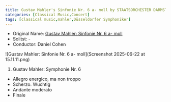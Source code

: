 ```yaml
---
title: Gustav Mahler's Sinfonie Nr. 6 a- moll by STAATSORCHESTER DARMSTADT
categories: [Classical Music,Concert]
tags: [classical music,mahler,Düsseldorfer Symphoniker]
---
```


- Original Name: [Gustav Mahler: Sinfonie Nr. 6 a- moll](https://www.concerti.de/termine/mahler-sinfonie-nr-6-a-moll-staatstheater-darmstadt-423673/)
- Solitst: -
- Conductor: Daniel Cohen

![Gustav Mahler: Sinfonie Nr. 6 a- moll](Screenshot 2025-06-22 at 15.11.11.png)

1. Gustav Mahler: Symphonie Nr. 6
 - Allegro energico, ma non troppo
 - Scherzo. Wuchtig
 - Andante moderato
 - Finale
